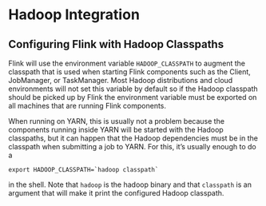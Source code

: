 

# Hadoop Integration

## Configuring Flink with Hadoop Classpaths

Flink will use the environment variable `HADOOP_CLASSPATH` to augment the classpath that is used when starting Flink components such as the Client, JobManager, or TaskManager. Most Hadoop distributions and cloud environments will not set this variable by default so if the Hadoop classpath should be picked up by Flink the environment variable must be exported on all machines that are running Flink components.

When running on YARN, this is usually not a problem because the components running inside YARN will be started with the Hadoop classpaths, but it can happen that the Hadoop dependencies must be in the classpath when submitting a job to YARN. For this, it’s usually enough to do a



```
export HADOOP_CLASSPATH=`hadoop classpath`
```



in the shell. Note that `hadoop` is the hadoop binary and that `classpath` is an argument that will make it print the configured Hadoop classpath.

